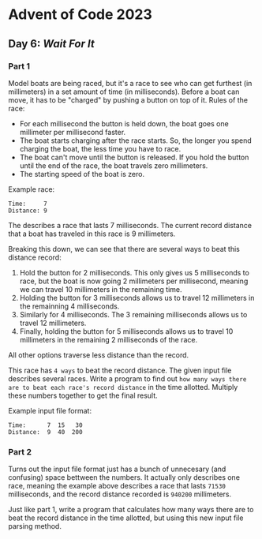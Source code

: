 # Advent of Code 2023
## Day 6: *Wait For It*

### Part 1

Model boats are being raced, but it's a race to see who can get furthest (in millimeters) in a set amount of time (in milliseconds). Before a boat can move, it has to be "charged" by pushing a button on top of it. Rules of the race:

* For each millisecond the button is held down, the boat goes one millimeter per millisecond faster.
* The boat starts charging after the race starts. So, the longer you spend charging the boat, the less time you have to race.
* The boat can't move until the button is released. If you hold the button until the end of the race, the boat travels zero millimeters.
* The starting speed of the boat is zero.

Example race:
```
Time:     7
Distance: 9
```

The describes a race that lasts 7 milliseconds. The current record distance that a boat has traveled in this race is 9 millimeters.

Breaking this down, we can see that there are several ways to beat this distance record:
1. Hold the button for 2 milliseconds. This only gives us 5 milliseconds to race, but the boat is now going 2 millimeters per millisecond, meaning we can travel 10 millimeters in the remaining time.
2. Holding the button for 3 milliseconds allows us to travel 12 millimeters in the remainning 4 milliseconds.
3. Similarly for 4 milliseconds. The 3 remaining milliseconds allows us to travel 12 millimeters.
4. Finally, holding the button for 5 milliseconds allows us to travel 10 millimeters in the remaining 2 milliseconds of the race.

All other options traverse less distance than the record.

This race has `4 ways` to beat the record distance. The given input file describes several races. Write a program to find out `how many ways there are to beat each race's record distance` in the time allotted. Multiply these numbers together to get the final result.

Example input file format:
```
Time:      7  15   30
Distance:  9  40  200
```

### Part 2

Turns out the input file format just has a bunch of unnecesary (and confusing) space bettween the numbers. It actually only describes one race, meaning the example above describes a race that lasts `71530` milliseconds, and the record distance recorded is `940200` millimeters.

Just like part 1, write a program that calculates how many ways there are to beat the record distance in the time allotted, but using this new input file parsing method.